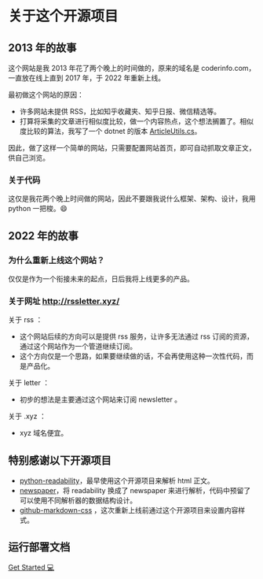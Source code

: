 # 关于这个开源项目

## 2013 年的故事

这个网站是我 2013 年花了两个晚上的时间做的，原来的域名是 coderinfo.com，一直放在线上直到 2017 年，于 2022 年重新上线。

最初做这个网站的原因：

- 许多网站未提供 RSS，比如知乎收藏夹、知乎日报、微信精选等。
- 打算将采集的文章进行相似度比较，做一个内容热点，这个想法搁置了。相似度比较的算法，我写了一个 dotnet 的版本 [ArticleUtils.cs](https://github.com/lcomplete/WordSegmentation/blob/master/WordSegmentation/ArticleUtils.cs)。

因此，做了这样一个简单的网站，只需要配置网站首页，即可自动抓取文章正文，供自己浏览。

### 关于代码

这仅是我花两个晚上时间做的网站，因此不要跟我说什么框架、架构、设计，我用 python 一把梭。😄

## 2022 年的故事

### 为什么重新上线这个网站？

仅仅是作为一个衔接未来的起点，日后我将上线更多的产品。

### 关于网址 <http://rssletter.xyz/>

关于 rss ：

- 这个网站后续的方向可以是提供 rss 服务，让许多无法通过 rss 订阅的资源，通过这个网站作为一个管道继续订阅。
- 这个方向仅是一个思路，如果要继续做的话，不会再使用这种一次性代码，而是产品化。

关于 letter ：

- 初步的想法是主要通过这个网站来订阅 newsletter 。

关于 .xyz ：

- xyz 域名便宜。

## 特别感谢以下开源项目

- [python-readability](https://github.com/buriy/python-readability)，最早使用这个开源项目来解析 html 正文。
- [newspaper](https://github.com/codelucas/newspaper)，将 readability 换成了 newspaper 来进行解析，代码中预留了可以使用不同解析器的数据结构设计。
- [github-markdown-css](https://github.com/sindresorhus/github-markdown-css) ，这次重新上线前通过这个开源项目来设置内容样式。

## 运行部署文档

[Get Started 💻](getstart.md)